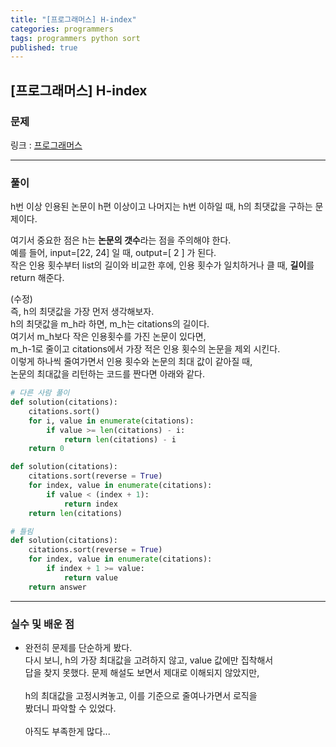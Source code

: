 ```yaml
---
title: "[프로그래머스] H-index"
categories: programmers
tags: programmers python sort
published: true
---
```


## [프로그래머스] H-index

### 문제

링크 : [프로그래머스](https://programmers.co.kr/learn/courses/30/lessons/42747)

---

### 풀이

h번 이상 인용된 논문이 h편 이상이고 나머지는 h번 이하일 때, h의 최댓값을 구하는 문제이다.

여기서 중요한 점은 h는 **논문의 갯수**라는 점을 주의해야 한다.  
예를 들어, input=[22, 24] 일 때, output=[ 2 ] 가 된다.  
작은 인용 횟수부터 list의 길이와 비교한 후에, 인용 횟수가 일치하거나 클 때, **길이**를 return 해준다.

(수정)  
즉, h의 최댓값을 가장 먼저 생각해보자.  
h의 최댓값을 m_h라 하면, m_h는 citations의 길이다.  
여기서 m_h보다 작은 인용횟수를 가진 논문이 있다면,  
m_h-1로 줄이고 citations에서 가장 적은 인용 횟수의 논문을 제외 시킨다.  
이렇게 하나씩 줄여가면서 인용 횟수와 논문의 최대 값이 같아질 때,  
논문의 최대값을 리턴하는 코드를 짠다면 아래와 같다.

```python
# 다른 사람 풀이
def solution(citations):
    citations.sort()
    for i, value in enumerate(citations):
        if value >= len(citations) - i:
            return len(citations) - i
    return 0
```

```python
def solution(citations):
    citations.sort(reverse = True)
    for index, value in enumerate(citations):
        if value < (index + 1):
            return index
    return len(citations)
```

```python
# 틀림
def solution(citations):
    citations.sort(reverse = True)
    for index, value in enumerate(citations):
        if index + 1 >= value:
            return value
    return answer
```

---

### 실수 및 배운 점

- 완전히 문제를 단순하게 봤다.  
  다시 보니, h의 가장 최대값을 고려하지 않고, value 값에만 집착해서  
  답을 찾지 못했다. 문제 해설도 보면서 제대로 이해되지 않았지만,  
  <br>
  h의 최대값을 고정시켜놓고, 이를 기준으로 줄여나가면서 로직을  
  봤더니 파악할 수 있었다.  
  <br>
  아직도 부족한게 많다...
